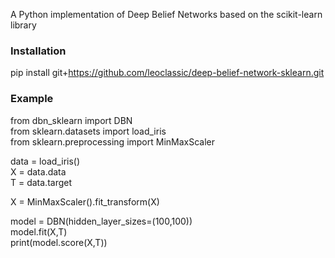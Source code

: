 A Python implementation of Deep Belief Networks based on the scikit-learn library

### Installation ###
pip install git+https://github.com/leoclassic/deep-belief-network-sklearn.git

### Example ###
from dbn_sklearn import DBN\
from sklearn.datasets import load_iris\
from sklearn.preprocessing import MinMaxScaler

data = load_iris()\
X = data.data\
T = data.target

X = MinMaxScaler().fit_transform(X)

model = DBN(hidden_layer_sizes=(100,100))\
model.fit(X,T)\
print(model.score(X,T))
